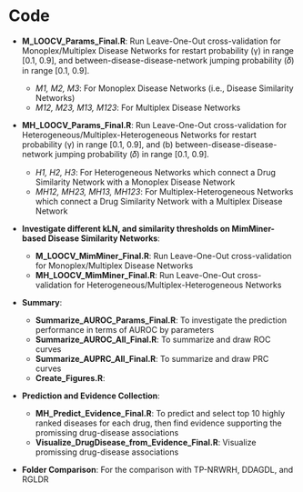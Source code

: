 # Code
- **M_LOOCV_Params_Final.R**: Run Leave-One-Out cross-validation for Monoplex/Multiplex Disease Networks for restart probability (γ) in range [0.1, 0.9], and between-disease-disease-network jumping probability (𝛿) in range [0.1, 0.9].
  - *M1, M2, M3*: For Monoplex Disease Networks (i.e., Disease Similarity Networks)
  - *M12, M23, M13, M123*: For Multiplex Disease Networks
 
- **MH_LOOCV_Params_Final.R**: Run Leave-One-Out cross-validation for Heterogeneous/Multiplex-Heterogeneous Networks for restart probability (γ) in range [0.1, 0.9], and (b) between-disease-disease-network jumping probability (𝛿) in range [0.1, 0.9].
  - *H1, H2, H3*: For Heterogeneous Networks which connect a Drug Similarity Network with a Monoplex Disease Network
  - *MH12, MH23, MH13, MH123*: For Multiplex-Heterogeneous Networks which connect a Drug Similarity Network with a Multiplex Disease Network

- **Investigate different kLN, and similarity thresholds on MimMiner-based Disease Similarity Networks**:
  - **M_LOOCV_MimMiner_Final.R**: Run Leave-One-Out cross-validation for Monoplex/Multiplex Disease Networks
  - **MH_LOOCV_MimMiner_Final.R**: Run Leave-One-Out cross-validation for Heterogeneous/Multiplex-Heterogeneous Networks

- **Summary**:
  - **Summarize_AUROC_Params_Final.R**: To investigate the prediction performance in terms of AUROC by parameters
  - **Summarize_AUROC_All_Final.R**: To summarize and draw ROC curves
  - **Summarize_AUPRC_All_Final.R**: To summarize and draw PRC curves
  - **Create_Figures.R**:

- **Prediction and Evidence Collection**:
  - **MH_Predict_Evidence_Final.R**: To predict and select top 10 highly ranked diseases for each drug, then find evidence supporting the promissing drug-disease associations
  - **Visualize_DrugDisease_from_Evidence_Final.R**: Visualize promissing drug-disease associations

- **Folder Comparison**: For the comparison with TP-NRWRH, DDAGDL, and RGLDR 
  
